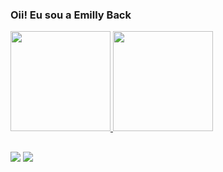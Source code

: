 ### Oii! Eu sou a Emilly Back

<div>
	<a href="https://github.com/Back-Emy">
	<img height="160em" src="https://github-readme-stats.vercel.app/api?username=BackEmy&&show_icons=true&theme=radical&include_all_commits=true&cont_private=true"/>
	<img height="160em" src="https://github-readme-stats.vercel.app/api/top-langs/?username=Back-Emy&layout=compact&langs_count=16&theme=radical"/>
</div>

##

<!-- <div style="display: inline_block"><br>
  <img align="center" alt="Emy-Js" height="30" width="40" src="https://raw.githubusercontent.com/devicons/devicon/master/icons/javascript/javascript-plain.svg">
  <img align="center" alt="Emy-HTML" height="30" width="40" src="https://raw.githubusercontent.com/devicons/devicon/master/icons/html5/html5-original.svg">
  <img align="center" alt="Emy-CSS" height="30" width="40" src="https://raw.githubusercontent.com/devicons/devicon/master/icons/css3/css3-original.svg">
</div> -->

 ##
 
<div> 
  <a href="https://www.instagram.com/_emi_back/?hl=pt-br" target="_blank"><img src="https://img.shields.io/badge/-Instagram-%23E4405F?style=for-the-badge&logo=instagram&logoColor=white" target="_blank"></a>
  <a href="https://www.linkedin.com/in/emilly-back-0963aa226/" target="_blank"><img src="https://img.shields.io/badge/-LinkedIn-%230077B5?style=for-the-badge&logo=linkedin&logoColor=white" target="_blank"></a> 
</div>

